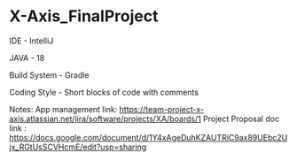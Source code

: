 # X-Axis_FinalProject
IDE - IntelliJ

JAVA - 18

Build System - Gradle

Coding Style - Short blocks of code with comments


Notes: App management link: https://team-project-x-axis.atlassian.net/jira/software/projects/XA/boards/1
Project Proposal doc link : https://docs.google.com/document/d/1Y4xAgeDuhKZAUTRiC9ax89UEbc2Ujx_RGtUsSCVHcmE/edit?usp=sharing

